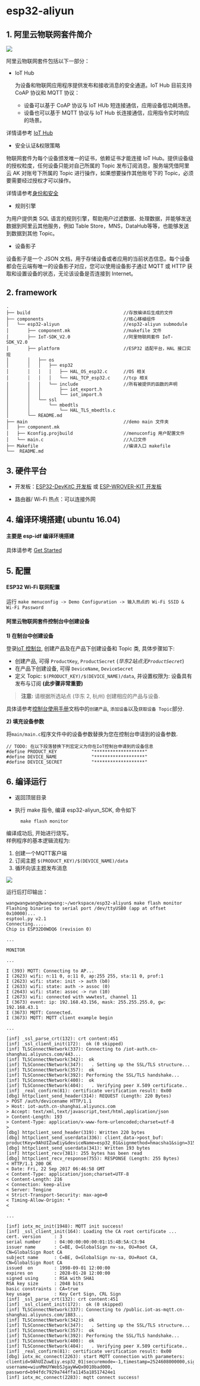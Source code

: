 # esp32-aliyun  

## 1. 阿里云物联网套件简介

![](pictures/framework.png)  

阿里云物联网套件包括以下一部分：  

- IoT Hub  

  为设备和物联网应用程序提供发布和接收消息的安全通道。IoT Hub 目前支持 CoAP 协议和 MQTT 协议：
  
  - 设备可以基于 CoAP 协议与 IoT HUb 短连接通信，应用设备低功耗场景。
  - 设备也可以基于 MQTT 协议与 IoT Hub 长连接通信，应用指令实时响应的场景。  
  
 详情请参考 [IoT Hub](https://help.aliyun.com/document_detail/30548.html?spm=5176.doc30523.2.1.WtHk0t)

- 安全认证&权限策略

 物联网套件为每个设备颁发唯一的证书，依赖证书才能连接 IoT Hub。提供设备级的授权粒度，任何设备只能对自己所属的 Topic 发布订阅消息，服务端凭借阿里云 AK 对账号下所属的 Topic 进行操作，如果想要操作其他账号下的 Topic，必须要需要经过授权才可以操作。

 详情请参考[身份和安全](https://help.aliyun.com/document_detail/30552.html?spm=5176.doc30523.2.2.WtHk0t)

- 规则引擎

 为用户提供类 SQL 语言的规则引擎，帮助用户过滤数据、处理数据，并能够发送数据到阿里云其他服务，例如 Table Store，MNS，DataHub等等，也能够发送到数据到其他 Topic。
 
- 设备影子

 设备影子是一个 JSON 文档，用于存储设备或者应用的当前状态信息。每个设备都会在云端有唯一的设备影子对应，您可以使用设备影子通过 MQTT 或 HTTP 获取和设置设备的状态，无论该设备是否连接到 Internet。

## 2. framework  
```
.
├── build                                   //存放编译后生成的文件
├── components                              //核心移植组件
│   └── esp32-aliyun                        //esp32-aliyun submodule
│       ├── component.mk                    //makefile 文件
│       ├── IoT-SDK_V2.0                    //阿里物联网套件 IoT-SDK_V2.0
│       ├── platform                        //ESP32 适配平台，HAL 接口实现
│       │   ├── os
│       │   │   ├── esp32                
│       │   │   │   ├── HAL_OS_esp32.c      //OS 相关
│       │   │   │   └── HAL_TCP_esp32.c     //tcp 相关
│       │   │   └── include                 //所有被提供的函数的声明
│       │   │       ├── iot_export.h
│       │   │       └── iot_import.h
│       │   └── ssl
│       │       └── mbedtls                 
│       │           └── HAL_TLS_mbedtls.c
│       └── README.md
├── main                                    //demo main 文件夹     
│   ├── component.mk
│   ├── Kconfig.projbuild                   //menuconfig 用户配置文件
│   └── main.c                              //入口文件
├── Makefile                                //编译入口 makefile
└──  README.md

```
## 3. 硬件平台  

- 开发板：[ESP32-DevKitC 开发板](http://esp-idf.readthedocs.io/en/latest/hw-reference/modules-and-boards.html#esp32-core-board-v2-esp32-devkitc) 或 [ESP-WROVER-KIT 开发板](http://esp-idf.readthedocs.io/en/latest/hw-reference/modules-and-boards.html#esp-wrover-kit)

- 路由器/ Wi-Fi 热点：可以连接外网

## 4. 编译环境搭建( ubuntu 16.04)  

#### 主要是 esp-idf 编译环境搭建

具体请参考 [Get Started](esp-idf.readthedocs.io/en/latest/get-started.html) 

## 5. 配置  

#### ESP32 Wi-Fi 联网配置   

运行 `make menuconfig -> Demo Configuration -> 输入热点的 Wi-Fi SSID & Wi-Fi Password`

#### 阿里云物联网套件控制台中创建设备  
**1) 在制台中创建设备**

 登录[IoT 控制台](http://iot.console.aliyun.com), 创建产品及在产品下创建设备和 Topic 类, 具体步骤如下:

- 创建产品, 可得 `ProductKey`, `ProductSecret` (*华东2站点无`ProductSecret`*)
- 在产品下创建设备, 可得 `DeviceName`, `DeviceSecret`
- 定义 Topic: `$(PRODUCT_KEY)/$(DEVICE_NAME)/data`, 并设置权限为: 设备具有发布与订阅 **(此步骤非常重要)**

> **注意:** 请根据所选站点 (华东 2, 杭州) 创建相应的产品与设备.

具体请参考[控制台使用手册](https://help.aliyun.com/document_detail/42714.html)文档中的`创建产品`, `添加设备`以及`获取设备 Topic`部分.

**2) 填充设备参数**

将`main/main.c`程序文件中的设备参数替换为您在控制台申请到的设备参数.

    // TODO: 在以下段落替换下列宏定义为你在IoT控制台申请到的设备信息
    #define PRODUCT_KEY             "*******************"
    #define DEVICE_NAME             "*******************"
    #define DEVICE_SECRET           "*******************"

## 6. 编译运行

* 返回顶层目录
* 执行 make 指令, 编译 esp32-aliyun_SDK, 命令如下  

		make flash monitor

编译成功后, 开始进行烧写。  
样例程序的基本逻辑流程为:

1. 创建一个MQTT客户端
2. 订阅主题 `$(PRODUCT_KEY)/$(DEVICE_NAME)/data`
3. 循环向该主题发布消息

![](pictures/Selection_014.png)  

运行后打印输出：  

```
wangwangwang@wangwang:~/workspace/esp32-aliyun$ make flash monitor
Flashing binaries to serial port /dev/ttyUSB0 (app at offset 0x10000)...
esptool.py v2.1
Connecting.....
Chip is ESP32D0WDQ6 (revision 0)

...

MONITOR
 
...

I (393) MQTT: Connecting to AP...
I (2623) wifi: n:11 0, o:11 0, ap:255 255, sta:11 0, prof:1
I (2623) wifi: state: init -> auth (b0)
I (2633) wifi: state: auth -> assoc (0)
I (2643) wifi: state: assoc -> run (10)
I (2673) wifi: connected with wwwtest, channel 11
I (3673) event: ip: 192.168.43.156, mask: 255.255.255.0, gw: 192.168.43.1
I (3673) MQTT: Connected.
I (3673) MQTT: MQTT client example begin

...

[inf] _ssl_parse_crt(132): crt content:451
[inf] _ssl_client_init(172):  ok (0 skipped)
[inf] TLSConnectNetwork(337): Connecting to /iot-auth.cn-shanghai.aliyuncs.com/443...
[inf] TLSConnectNetwork(342):  ok
[inf] TLSConnectNetwork(347):   . Setting up the SSL/TLS structure...
[inf] TLSConnectNetwork(357):  ok
[inf] TLSConnectNetwork(392): Performing the SSL/TLS handshake...
[inf] TLSConnectNetwork(400):  ok
[inf] TLSConnectNetwork(404):   . Verifying peer X.509 certificate..
[inf] _real_confirm(81): certificate verification result: 0x00
[dbg] httpclient_send_header(314): REQUEST (Length: 220 Bytes)
> POST /auth/devicename HTTP/1.1
> Host: iot-auth.cn-shanghai.aliyuncs.com
> Accept: text/xml,text/javascript,text/html,application/json
> Content-Length: 193
> Content-Type: application/x-www-form-urlencoded;charset=utf-8
> 
[dbg] httpclient_send_header(319): Written 220 bytes
[dbg] httpclient_send_userdata(336): client_data->post_buf: productKey=9AhUIZuwEiy&deviceName=esp32_01&signmethod=hmacsha1&sign=315d81092e310ea6e88aaaf6407351e5190ec956&version=default&clientId=9AhUIZuwEiy.esp32_01&timestamp=2524608000000&resources=mqtt
[dbg] httpclient_send_userdata(341): Written 193 bytes
[inf] httpclient_recv(381): 255 bytes has been read
[dbg] httpclient_recv_response(755): RESPONSE (Length: 255 Bytes)
< HTTP/1.1 200 OK
< Date: Fri, 22 Sep 2017 06:46:58 GMT
< Content-Type: application/json;charset=UTF-8
< Content-Length: 216
< Connection: keep-alive
< Server: Tengine
< Strict-Transport-Security: max-age=0
< Timing-Allow-Origin: *
< 

...

[inf] iotx_mc_init(1948): MQTT init success!
[inf] _ssl_client_init(164): Loading the CA root certificate ...
cert. version     : 3
serial number     : 04:00:00:00:00:01:15:4B:5A:C3:94
issuer name       : C=BE, O=GlobalSign nv-sa, OU=Root CA, CN=GlobalSign Root CA
subject name      : C=BE, O=GlobalSign nv-sa, OU=Root CA, CN=GlobalSign Root CA
issued  on        : 1998-09-01 12:00:00
expires on        : 2028-01-28 12:00:00
signed using      : RSA with SHA1
RSA key size      : 2048 bits
basic constraints : CA=true
key usage         : Key Cert Sign, CRL Sign
[inf] _ssl_parse_crt(132): crt content:451
[inf] _ssl_client_init(172):  ok (0 skipped)
[inf] TLSConnectNetwork(337): Connecting to /public.iot-as-mqtt.cn-shanghai.aliyuncs.com/1883...
[inf] TLSConnectNetwork(342):  ok
[inf] TLSConnectNetwork(347):   . Setting up the SSL/TLS structure...
[inf] TLSConnectNetwork(357):  ok
[inf] TLSConnectNetwork(392): Performing the SSL/TLS handshake...
[inf] TLSConnectNetwork(400):  ok
[inf] TLSConnectNetwork(404):   . Verifying peer X.509 certificate..
[inf] _real_confirm(81): certificate verification result: 0x00
[dbg] iotx_mc_connect(2263): start MQTT connection with parameters: clientid=9AhUIZuwEiy.esp32_01|securemode=-1,timestamp=2524608000000,signmethod=hmacsha1,gw=0|, username=wiunMmUYWebSJgayWwQx0010bad000, password=b94fdc7929a744ffa1145a18517424e1
[inf] iotx_mc_connect(2283): mqtt connect success!
```





